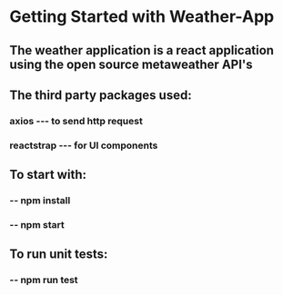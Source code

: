 # Getting Started with Weather-App

## The weather application is a react application using the open source metaweather API's

## The third party packages used:
  ### axios --- to send http request
  ### reactstrap --- for UI components

## To start with:

### -- npm install
### -- npm start


## To run unit tests:

### -- npm run test

